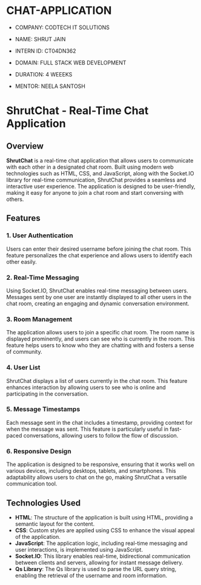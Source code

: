 # CHAT-APPLICATION

- COMPANY: CODTECH IT SOLUTIONS

- NAME: SHRUT JAIN

- INTERN ID: CT04DN362

- DOMAIN: FULL STACK WEB DEVELOPMENT

- DURATION: 4 WEEEKS

- MENTOR: NEELA SANTOSH

# ShrutChat - Real-Time Chat Application

## Overview

**ShrutChat** is a real-time chat application that allows users to communicate with each other in a designated chat room. Built using modern web technologies such as HTML, CSS, and JavaScript, along with the Socket.IO library for real-time communication, ShrutChat provides a seamless and interactive user experience. The application is designed to be user-friendly, making it easy for anyone to join a chat room and start conversing with others.

## Features

### 1. User Authentication
Users can enter their desired username before joining the chat room. This feature personalizes the chat experience and allows users to identify each other easily.

### 2. Real-Time Messaging
Using Socket.IO, ShrutChat enables real-time messaging between users. Messages sent by one user are instantly displayed to all other users in the chat room, creating an engaging and dynamic conversation environment.

### 3. Room Management
The application allows users to join a specific chat room. The room name is displayed prominently, and users can see who is currently in the room. This feature helps users to know who they are chatting with and fosters a sense of community.

### 4. User List
ShrutChat displays a list of users currently in the chat room. This feature enhances interaction by allowing users to see who is online and participating in the conversation.

### 5. Message Timestamps
Each message sent in the chat includes a timestamp, providing context for when the message was sent. This feature is particularly useful in fast-paced conversations, allowing users to follow the flow of discussion.

### 6. Responsive Design
The application is designed to be responsive, ensuring that it works well on various devices, including desktops, tablets, and smartphones. This adaptability allows users to chat on the go, making ShrutChat a versatile communication tool.

## Technologies Used

- **HTML**: The structure of the application is built using HTML, providing a semantic layout for the content.
- **CSS**: Custom styles are applied using CSS to enhance the visual appeal of the application.
- **JavaScript**: The application logic, including real-time messaging and user interactions, is implemented using JavaScript.
- **Socket.IO**: This library enables real-time, bidirectional communication between clients and servers, allowing for instant message delivery.
- **Qs Library**: The Qs library is used to parse the URL query string, enabling the retrieval of the username and room information.
